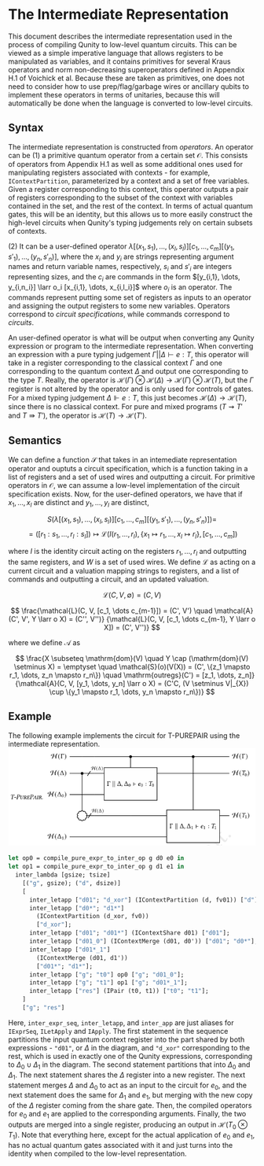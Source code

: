 # The Intermediate Representation

This document describes the intermediate representation used in the process of compiling Qunity to low-level quantum circuits. This can be viewed as a simple imperative language that allows registers to be manipulated as variables, and it contains primitives for several Kraus operators and norm non-decreasing superoperators defined in Appendix H.1 of Voichick et al. Because these are taken as primitives, one does not need to consider how to use prep/flag/garbage wires or ancillary qubits to implement these operators in terms of unitaries, because this will automatically be done when the language is converted to low-level circuits.

## Syntax

The intermediate representation is constructed from _operators_. An operator can be (1) a primitive quantum operator from a certain set $\mathcal{O}$. This consists of operators from Appendix H.1 as well as some additional ones used for manipulating registers associated with contexts - for example, `IContextPartition`, parameterized by a context and a set of free variables. Given a register corresponding to this context, this operator outputs a pair of registers corresponding to the subset of the context with variables contained in the set, and the rest of the context. In terms of actual quantum gates, this will be an identity, but this allows us to more easily construct the high-level circuits when Qunity's typing judgements rely on certain subsets of contexts.

(2) It can be a user-defined operator $\lambda [(x_1, s_1), \dots, (x_l, s_l)] [c_1, \dots, c_m] [(y_1, s'_1), \dots, (y_n, s'_n)]$, where the $x_i$ and $y_i$ are strings representing argument names and return variable names, respectively, $s_i$ and $s'_i$ are integers representing sizes, and the $c_i$ are commands in the form $[y_{i,1}, \dots, y_{i,n_i}] \larr o_i [x_{i,1}, \dots, x_{i,l_i}]$ where $o_i$ is an operator. The commands represent putting some set of registers as inputs to an operator and assigning the output registers to some new variables. Operators correspond to _circuit specifications_, while commands correspond to _circuits_.

An user-defined operator is what will be output when converting any Qunity expression or program to the intermediate representation. When converting an expression with a pure typing judgement $\Gamma || \Delta \vdash e : T$, this operator will take in a register corresponding to the classical context $\Gamma$ and one corresponding to the quantum context $\Delta$ and output one corresponding to the type $T$. Really, the operator is $\mathcal{H}(\Gamma) \otimes \mathcal{H}(\Delta) \rightarrow \mathcal{H}(\Gamma) \otimes \mathcal{H}(T)$, but the $\Gamma$ register is not altered by the operator and is only used for controls of gates. For a mixed typing judgement $\Delta \Vdash e : T$, this just becomes $\mathcal{H}(\Delta) \rightarrow \mathcal{H}(T)$, since there is no classical context. For pure and mixed programs ($T \rightsquigarrow T'$ and $T \Rrightarrow T'$), the operator is $\mathcal{H}(T) \rightarrow \mathcal{H}(T')$.

## Semantics

We can define a function $\mathcal{S}$ that takes in an intemediate representation operator and ouptuts a circuit specification, which is a function taking in a list of registers and a set of used wires and outputting a circuit. For primitive operators in $\mathcal{O}$, we can assume a low-level implementation of the circuit specification exists. Now, for the user-defined operators, we have that if $x_1, \dots, x_l$ are distinct and $y_1, \dots, y_l$ are distinct,

$$
S(\lambda [(x_1, s_1), \dots, (x_l, s_l)] [c_1, \dots, c_m] [(y_1, s'_1), \dots, (y_n, s'_n)]) =
$$
$$
= ([r_1 : s_1, \dots, r_l : s_l]) \mapsto \mathcal{L}(I(r_1, \dots, r_l), \{x_1 \mapsto r_1, \dots, x_l \mapsto r_l\}, [c_1, \dots, c_m])
$$

where $I$ is the identity circuit acting on the registers $r_1, \dots, r_l$ and outputting the same registers, and $W$ is a set of used wires. We define $\mathcal{L}$ as acting on a current circuit and a valuation mapping strings to registers, and a list of commands and outputting a circuit, and an updated valuation.

$$
\mathcal{L}(C, V, \emptyset) = (C, V)
$$

$$
\frac{\mathcal{L}(C, V, [c_1, \dots c_{m-1}]) = (C', V') \quad \mathcal{A}(C', V', Y \larr o X) = (C'', V'')}
{\mathcal{L}(C, V, [c_1, \dots c_{m-1}, Y \larr o X]) = (C', V'')}
$$

where we define $\mathcal{A}$ as

$$
\frac{X \subseteq \mathrm{dom}(V) \quad Y \cap (\mathrm{dom}(V) \setminus X) = \emptyset \quad \mathcal{S}(o)(V(X)) = (C', \{z_1 \mapsto r_1, \dots, z_n \mapsto r_n\}) \quad \mathrm{outregs}(C') = [z_1, \dots, z_n]}
{\mathcal{A}(C, V, [y_1, \dots, y_n] \larr o X) = (C'C, (V \setminus V|_{X}) \cup \{y_1 \mapsto r_1, \dots, y_n \mapsto r_n\})}
$$

## Example

The following example implements the circuit for T-PUREPAIR using the intermediate representation.
![T-PUREPAIR circuit](T-PUREPAIR.png)

```ocaml
let op0 = compile_pure_expr_to_inter_op g d0 e0 in
let op1 = compile_pure_expr_to_inter_op g d1 e1 in
  inter_lambda [gsize; tsize]
    [("g", gsize); ("d", dsize)]
    [
      inter_letapp ["d01"; "d_xor"] (IContextPartition (d, fv01)) ["d"];
      inter_letapp ["d0*"; "d1*"]
        (IContextPartition (d_xor, fv0))
        ["d_xor"];
      inter_letapp ["d01"; "d01*"] (IContextShare d01) ["d01"];
      inter_letapp ["d01_0"] (IContextMerge (d01, d0')) ["d01"; "d0*"];
      inter_letapp ["d01*_1"]
        (IContextMerge (d01, d1'))
        ["d01*"; "d1*"];
      inter_letapp ["g"; "t0"] op0 ["g"; "d01_0"];
      inter_letapp ["g"; "t1"] op1 ["g"; "d01*_1"];
      inter_letapp ["res"] (IPair (t0, t1)) ["t0"; "t1"];
    ]
    ["g"; "res"]
```

Here, `inter_expr_seq`, `inter_letapp`, and `inter_app` are just aliases for `IExprSeq`, `ILetApply` and `IApply`. The first statement in the sequence partitions the input quantum context register into the part shared by both expressions - `"d01"`, or $\Delta$ in the diagram, and `"d_xor"` corresponding to the rest, which is used in exactly one of the Qunity expressions, corresponding to $\Delta_0 \cup \Delta_1$ in the diagram. The second statement partitions that into $\Delta_0$ and $\Delta_1$. The next statement shares the $\Delta$ register into a new register. The next statement merges $\Delta$ and $\Delta_0$ to act as an input to the circuit for $e_0$, and the next statement does the same for $\Delta_1$ and $e_1$, but merging with the new copy of the $\Delta$ register coming from the share gate. Then, the compiled operators for $e_0$ and $e_1$ are applied to the corresponding arguments. Finally, the two outputs are merged into a single register, producing an output in $\mathcal{H}(T_0 \otimes T_1)$. Note that everything here, except for the actual application of $e_0$ and $e_1$, has no actual quantum gates associated with it and just turns into the identity when compiled to the low-level representation.

